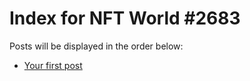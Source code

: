 # Index for NFT World #2683
Posts will be displayed in the order below:

- [Your first post](./001-first.md)

